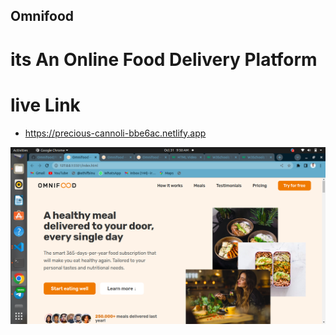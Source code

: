 ## Omnifood 
# its An Online Food Delivery Platform

# live Link 

* https://precious-cannoli-bbe6ac.netlify.app

 <img src="img/Screenshot from 2022-10-31 09-50-26.png" alt="">

    